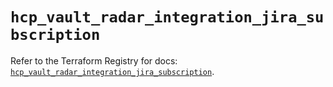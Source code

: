# `hcp_vault_radar_integration_jira_subscription`

Refer to the Terraform Registry for docs: [`hcp_vault_radar_integration_jira_subscription`](https://registry.terraform.io/providers/hashicorp/hcp/0.99.0/docs/resources/vault_radar_integration_jira_subscription).

